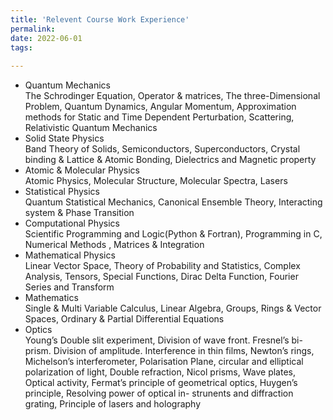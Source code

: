 ```yaml
---
title: 'Relevent Course Work Experience'
permalink: 
date: 2022-06-01
tags:
  
---
```


<ul>
<li>Quantum Mechanics </li> The Schrodinger Equation, Operator & matrices, The three-Dimensional Problem,
Quantum Dynamics, Angular Momentum, Approximation methods for Static and Time Dependent
Perturbation, Scattering, Relativistic Quantum Mechanics
<li>Solid State Physics</li> Band Theory of Solids, Semiconductors, Superconductors, Crystal binding & Lattice
& Atomic Bonding, Dielectrics and Magnetic property
<li>Atomic & Molecular Physics</li> Atomic Physics, Molecular Structure, Molecular Spectra, Lasers
<li>Statistical Physics</li> Quantum Statistical Mechanics, Canonical Ensemble Theory, Interacting system &
Phase Transition
<li>Computational Physics</li> Scientific Programming and Logic(Python & Fortran), Programming in C,
Numerical Methods , Matrices & Integration
<li>Mathematical Physics</li> Linear Vector Space, Theory of Probability and Statistics, Complex Analysis,
Tensors, Special Functions, Dirac Delta Function, Fourier Series and Transform
<li>Mathematics</li> Single & Multi Variable Calculus, Linear Algebra, Groups, Rings & Vector Spaces,
Ordinary & Partial Differential Equations
<li>Optics</li>Young’s Double slit experiment, Division of wave front. Fresnel’s bi-prism.
Division of amplitude. Interference in thin films, Newton’s rings, Michelson’s interferometer, Polarisation Plane, circular and elliptical polarization of light, Double refraction, Nicol prisms, Wave plates, Optical activity, Fermat’s principle of geometrical optics, Huygen’s principle, Resolving power of optical in- strunents
and diffraction grating, Principle of lasers and holography

</ul>